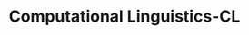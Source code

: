 ---
title: "Computational Linguistics-CL"

categories: ['']

tags: ['Computational', 'Linguistics', 'CL']

arwords: 'اللغويات الحاسوبية'

arexps: []

enwords: ['Computational Linguistics-CL']

enexps: []

arlexicons: 'ل'

enlexicons: 'C'

authors: ['Ruqayya Roshdy']

translators: ['']

citations: 'العربية والذكاء الاصطناعي'

sources: 'مركز الملك عبدالله بن عبدالعزيز الدولي لخدمة اللغة العربية'

word: "true"

slug: ""
---